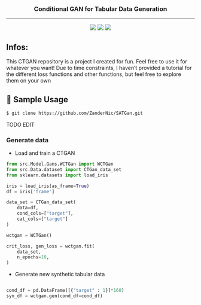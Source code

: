 <h3 align="center">
    Conditional GAN for Tabular Data Generation
</h4>

---

<p align="center">
    <a href="#"><img src="https://img.shields.io/badge/Tabular%20Data-%E2%9C%85-green"></a>
    <a href="#"><img src="https://img.shields.io/badge/Generative%20AI-%E2%9A%A1-yellow"></a>
    <a href="https://opensource.org/licenses/MIT"><img src="https://img.shields.io/badge/License-MIT-blue"></a>
</p>


## Infos:
This CTGAN repository is a project I created for fun. Feel free to use it for whatever you want! Due to time constraints, I haven’t provided a tutorial for the different loss functions and other functions, 
but feel free to explore them on your own


## :rocket: Sample Usage

```bash
$ git clone https://github.com/ZanderNic/SATGan.git
```
TODO EDIT

### Generate data

* Load and train a CTGAN

```python
from src.Model.Gans.WCTGan import WCTGan
from src.Data.dataset import CTGan_data_set
from sklearn.datasets import load_iris

iris = load_iris(as_frame=True)
df = iris['frame']

data_set = CTGan_data_set(
    data=df,
    cond_cols=["target"],
    cat_cols=["target"]  
)

wctgan = WCTGan()

crit_loss, gen_loss = wctgan.fit(
    data_set, 
    n_epochs=10, 
)
```

* Generate new synthetic tabular data

```python

cond_df = pd.DataFrame([{"target" : 1}]*160)
syn_df = wctgan.gen(cond_df=cond_df)
```



